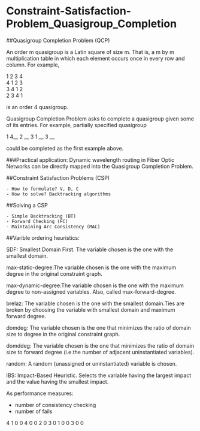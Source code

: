 # Constraint-Satisfaction-Problem_Quasigroup_Completion

##Quasigroup Completion Problem (QCP)

An order m quasigroup is a Latin square of size m. That is, a m by m multiplication table in which each element occurs once in every row and column. For example,

1        2       3       4<br />
4        1       2       3<br />
3        4       1       2<br />
2        3       4       1<br />

is an order 4 quasigroup. 


Quasigroup Completion Problem asks to complete a quasigroup given some of its entries. 
For example, partially specified quasigroup

1                        4__
                 2        __
3               1         __
         3                __ 

could be completed as the first example above.

###Practical application:
Dynamic wavelength routing in Fiber Optic Networks can be directly mapped into the Quasigroup Completion Problem.



##Constraint Satisfaction Problems (CSP)
```
- How to formulate? V, D, C
- How to solve? Backtracking algorithms
```
##Solving a CSP
```
- Simple Backtracking (BT)
- Forward Checking (FC)
- Maintaining Arc Consistency (MAC)
```

##Varible ordering heuristics:

SDF: Smallest Domain First. The variable chosen is the one with the smallest domain.
 
max-static-degree:The variable chosen is the one with the maximum degree in the original constraint graph.

max-dynamic-degree:The variable chosen is the one with the maximum degree to non-assigned variables. Also, called max-forward-degree.

brelaz: The variable chosen is the one with the smallest domain.Ties are broken by choosing the variable with smallest domain and maximum forward degree.

domdeg: The variable chosen is the one that minimizes the ratio of domain size to degree in the original constraint graph.

domddeg: The variable chosen is the one that minimizes the ratio of domain size to forward degree (i.e.the number of adjacent uninstantiated variables).

random: A random (unassigned or uninstantiated) variable is chosen.

IBS: Impact-Based Heuristic. Selects the variable having the largest impact and the value having the smallest impact.




As performance measures:
* number of consistency checking 
*  number of fails




4
1 0 0 4
0 0 2 0
3 0 1 0
0 3 0 0
